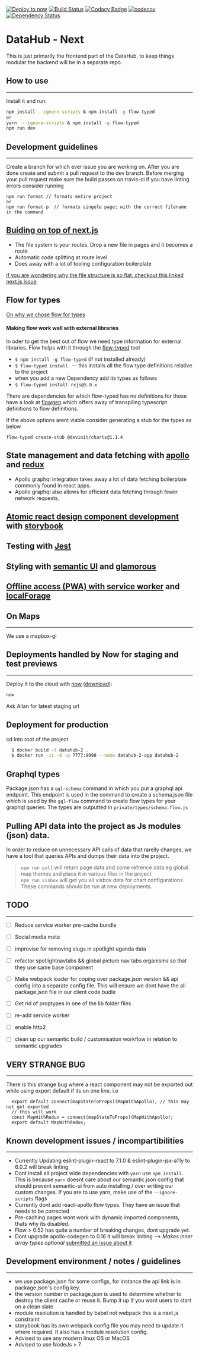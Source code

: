 [![Deploy to now](https://deploy.now.sh/static/button.svg)](https://deploy.now.sh/?repo=https://github.com/devinit/datahub)
[![Build Status](https://travis-ci.org/devinit/datahub.svg?branch=master)](https://travis-ci.org/devinit/datahub)
[![Codacy Badge](https://api.codacy.com/project/badge/Grade/73e243adf7f946208ae9bc8f892ed618)](https://www.codacy.com/app/epicallan/datahub?utm_source=github.com&amp;utm_medium=referral&amp;utm_content=devinit/datahub&amp;utm_campaign=Badge_Grade)
[![codecov](https://codecov.io/gh/devinit/datahub/branch/master/graph/badge.svg)](https://codecov.io/gh/devinit/datahub)
[![Dependency Status](https://gemnasium.com/badges/github.com/devinit/datahub.svg)](https://gemnasium.com/github.com/devinit/datahub)


# DataHub - Next

This is just primarily the frontend part of the DataHub, to keep things modular the backend will be in a separate repo.

## How to use

--------

Install it and run:

```bash
npm install --ignore-scripts & npm install -g flow-typed
or
yarn  --ignore-scripts & npm install -g flow-typed
npm run dev
```

## Development guidelines

-----------

Create a branch for which ever issue you are working on. After you are done create and submit a pull request to the dev branch.
Before merging your pull request make sure the build passes on travis-ci
if you have linting errors consider running

```
npm run format // formats entire project
or
npm run format-p  // formats singele page; with the correct filename in the command
```

## [Buiding on top of next.js](https://github.com/zeit/next.js)


- The file system is your routes. Drop a new file in pages and it becomes a route
- Automatic code splitting at route level
- Does away with a lot of tooling configuration boilerplate

[if you are wondering why the file structure is so flat, checkout this linked next.js issue](https://github.com/zeit/next.js/issues/91)

## Flow for types

[On why we chose flow for types](https://djcordhose.github.io/flow-vs-typescript/2016_hhjs.html)

 #### Making flow work well with external libraries
In oder to get the best out of flow we need type information for external libraries.
Flow helps with it through the [flow-typed](https://github.com/flowtype/flow-typed) tool
  >
  - ```$ npm install -g flow-typed``` (if not installed already)
  - ```$ flow-typed install ``` -- this installs all the flow type definitions relative to the project
  - when you add a new Dependency add its types as follows
  -  ```$ flow-typed install rxjs@5.0.x ```

There are dependencies for which flow-typed has no definitions for those have a look at [flowgen](https://github.com/joarwilk/flowgen) which offers away of transpiling typescript definitions to flow definitions.

If the above options arent viable consider generating a stub for the types as below
```
flow-typed create-stub @devinit/charts@1.1.4
```



## State management and data fetching with [apollo](https://github.com/apollographql/apollo-client) and [redux](https://github.com/reactjs/redux)
- Apollo graphql integration takes away a lot of data fetching boilerplate commonly found in react apps.
- Apollo graphql also allows for efficient data fetching through fewer network requests.

## [Atomic react design component development](http://bradfrost.com/blog/post/atomic-web-design/) with [storybook](https://storybooks.js.org/)

## Testing with [Jest](https://facebook.github.io/jest/)

## Styling with [semantic UI](https://github.com/Semantic-Org/Semantic-UI-React) and [glamorous](https://github.com/paypal/glamorous)

## [Offline access (PWA) with service worker](https://developers.google.com/web/progressive-web-apps/) and [localForage](https://github.com/localForage/localForage)

## On Maps

--------

We use a mapbox-gl 

## Deployments handled by Now for staging and test previews

--------

Deploy it to the cloud with [now](https://zeit.co/now) ([download](https://zeit.co/download)):

``` bash
now
```
Ask Allan for latest staging url

## Deployment for production
cd into root of the project
``` bash
  $ docker build -t datahub-2 .
  $ docker run -it -d -p 7777:9090 --name datahub-2-app datahub-2
```

## Graphql types

Package.json has a ```qql-schema``` command in which you put a graphql api endpoint. This endpoint is used in the command to create a schema.json file which is used by the ```gql-flow``` command to create flow types for your graphql queries. The types are outputted
in ```private/types/schema.flow.js```

## Pulling API data into the project as Js modules (json) data.

In order to reduce on unnecessary API calls of data that rarelly changes, we have a tool that queries APIs and dumps their data into the project.
> ```npm run pull``` will return page data and some refrence data eg global map themes and place it in various files in the project </br>
> ```npm run visbox``` will get you all visbox data for chart configurations</br>
 These commands should be run at new deployments.


## TODO

---------
- [ ] Reduce service worker pre-cache bundle
- [ ] Social media meta
- [ ] improvise for removing slugs in spotlight uganda data
- [ ] refactor spotlightnavtabs && global picture nav tabs organisms so that they use same base component
- [ ] Make webpack loader for coping over package.json version && api config into a separate config file. This will ensure we dont have the all package.json file in our client code budle
- [ ] Get rid of proptypes in one of the lib folder files
- [ ] re-add service worker
- [ ] enable http2
- [ ] clean up our semantic build / customisation workflow in relation to semantic upgrades



## VERY STRANGE BUG

----------

There is this strange bug where a react component may not be exported out while using export default if its on one line.
i.e
```
  export default connect(mapStateToProps)(MapWithApollo); // this may not get exported
  // this will work
  const MapWithRedux = connect(mapStateToProps)(MapWithApollo);
  export default MapWithRedux;
```


## Known development issues / incompartibilities

----------

- Currently Updating eslint-plugin-react to 7.1.0  &  eslint-plugin-jsx-a11y to 6.0.2 will break linting
- Dont install all project wide dependencies with ```yarn``` use ```npm install```. This is because ```yarn``` doesnt care about our semantic.json config that should prevent semantic-ui from auto installing / over writing our custom changes. If you are to use yarn, make use of the ```--ignore-scripts``` flags
- Currently dont add react-apollo flow types. They have an issue that needs to be corrected
- Pre-caching pages wont work with dynamic imported components, thats why its disabled.
- Flow > 0.52 has quite a number of breaking changes, dont upgrade yet.
- Dont upgrade apollo-codegen to 0.16 it will break liniting --> _Makes inner array types optional_ [submitted an issue about it](https://github.com/apollographql/apollo-codegen/issues/225)

## Development environment / notes / guidelines

--------
- we use package.json for some configs, for instance the api link is in package.json's config key.
- the version number in package.json is used to determine whether to destroy the client cache or reuse it. Bump it up if you want users to start on a clean slate
- module resolution is handled by babel not webpack this is a next.js constraint
- storybook has its own webpack config file you may need to update it where required. It also has a module resolution config.
- Advised to use any modern linux OS or MacOS
- Advised to use NodeJs > 7 

